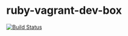 # ruby-vagrant-dev-box
[![Build Status](https://travis-ci.org/spitfast/ruby-vagrant-dev-box.svg?branch=dev)](https://travis-ci.org/spitfast/ruby-vagrant-dev-box)